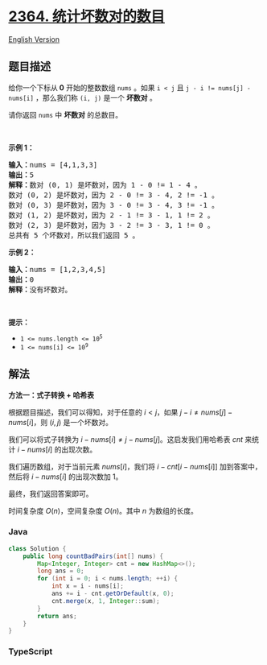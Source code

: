 # [2364. 统计坏数对的数目](https://leetcode.cn/problems/count-number-of-bad-pairs)

[English Version](/solution/2300-2399/2364.Count%20Number%20of%20Bad%20Pairs/README_EN.md)

## 题目描述

<!-- 这里写题目描述 -->

<p>给你一个下标从<strong>&nbsp;0</strong>&nbsp;开始的整数数组&nbsp;<code>nums</code>&nbsp;。如果 <code>i &lt; j</code>&nbsp;且&nbsp;<code>j - i != nums[j] - nums[i]</code>&nbsp;，那么我们称&nbsp;<code>(i, j)</code>&nbsp;是一个 <strong>坏</strong><strong>数对</strong>&nbsp;。</p>

<p>请你返回 <code>nums</code>&nbsp;中 <strong>坏数对</strong>&nbsp;的总数目。</p>

<p>&nbsp;</p>

<p><strong>示例 1：</strong></p>

<pre><b>输入：</b>nums = [4,1,3,3]
<b>输出：</b>5
<b>解释：</b>数对 (0, 1) 是坏数对，因为 1 - 0 != 1 - 4 。
数对 (0, 2) 是坏数对，因为 2 - 0 != 3 - 4, 2 != -1 。
数对 (0, 3) 是坏数对，因为 3 - 0 != 3 - 4, 3 != -1 。
数对 (1, 2) 是坏数对，因为 2 - 1 != 3 - 1, 1 != 2 。
数对 (2, 3) 是坏数对，因为 3 - 2 != 3 - 3, 1 != 0 。
总共有 5 个坏数对，所以我们返回 5 。
</pre>

<p><strong>示例 2：</strong></p>

<pre><b>输入：</b>nums = [1,2,3,4,5]
<b>输出：</b>0
<strong>解释：</strong>没有坏数对。
</pre>

<p>&nbsp;</p>

<p><strong>提示：</strong></p>

<ul>
	<li><code>1 &lt;= nums.length &lt;= 10<sup>5</sup></code></li>
	<li><code>1 &lt;= nums[i] &lt;= 10<sup>9</sup></code></li>
</ul>

## 解法

**方法一：式子转换 + 哈希表**

根据题目描述，我们可以得知，对于任意的 $i \lt j$，如果 $j - i \neq nums[j] - nums[i]$，则 $(i, j)$ 是一个坏数对。

我们可以将式子转换为 $i - nums[i] \neq j - nums[j]$。这启发我们用哈希表 $cnt$ 来统计 $i - nums[i]$ 的出现次数。

我们遍历数组，对于当前元素 $nums[i]$，我们将 $i - cnt[i - nums[i]]$ 加到答案中，然后将 $i - nums[i]$ 的出现次数加 $1$。

最终，我们返回答案即可。

时间复杂度 $O(n)$，空间复杂度 $O(n)$。其中 $n$ 为数组的长度。

### **Java**

```java
class Solution {
    public long countBadPairs(int[] nums) {
        Map<Integer, Integer> cnt = new HashMap<>();
        long ans = 0;
        for (int i = 0; i < nums.length; ++i) {
            int x = i - nums[i];
            ans += i - cnt.getOrDefault(x, 0);
            cnt.merge(x, 1, Integer::sum);
        }
        return ans;
    }
}
```

### **TypeScript**
